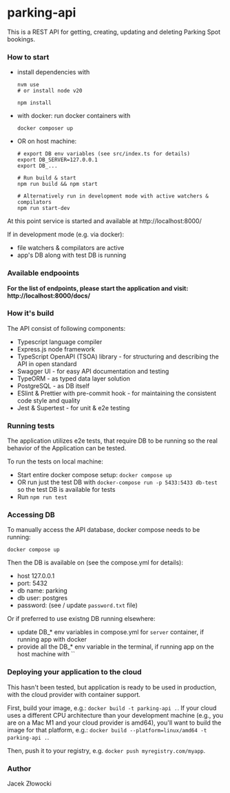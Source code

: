 # parking-api

This is a REST API for getting, creating, updating and deleting Parking Spot bookings.

### How to start
- install dependencies with
  ```
  nvm use
  # or install node v20

  npm install
  ```
- with docker: run docker containers with
  ```
  docker composer up
  ```
- OR on host machine:
  ```
  # export DB env variables (see src/index.ts for details)
  export DB_SERVER=127.0.0.1
  export DB_...

  # Run build & start
  npm run build && npm start

  # Alternatively run in development mode with active watchers & compilators
  npm run start-dev
  ```


At this point service is started and available at http://localhost:8000/

If in development mode (e.g. via docker):
- file watchers & compilators are active
- app's DB along with test DB is running

### Available endpooints

**For the list of endpoints, please start the application and visit: http://localhost:8000/docs/**

### How it's build

The API consist of following components:
- Typescript language compiler
- Express.js node framework
- TypeScript OpenAPI (TSOA) library - for structuring and describing the API in open standard
- Swagger UI - for easy API documentation and testing
- TypeORM - as typed data layer solution
- PostgreSQL - as DB itself
- ESlint & Prettier with pre-commit hook - for maintaining the consistent code style and quality
- Jest & Supertest - for unit & e2e testing

### Running tests

The application utilizes e2e tests, that require DB to be running so the real behavior of the Application can be tested.

To run the tests on local machine:
- Start entire docker compose setup: `docker compose up`
- OR run just the test DB with `docker-compose run -p 5433:5433 db-test` so the test DB is available for tests
- Run `npm run test`

### Accessing DB

To manually access the API database, docker compose needs to be running:
```
docker compose up
```

Then the DB is available on (see the compose.yml for details):
- host 127.0.0.1
- port: 5432
- db name: parking
- db user: postgres
- password: (see / update `password.txt` file)

Or if preferred to use existng DB running elsewhere:
- update DB_* env variables in compose.yml for `server` container, if running app with docker
- provide all the DB_* env variable in the terminal, if running app on the host machine with ``


### Deploying your application to the cloud

This hasn't been tested, but application is ready to be used in production, with the cloud provider with container support.

First, build your image, e.g.: `docker build -t parking-api .`.
If your cloud uses a different CPU architecture than your development
machine (e.g., you are on a Mac M1 and your cloud provider is amd64),
you'll want to build the image for that platform, e.g.:
`docker build --platform=linux/amd64 -t parking-api .`.

Then, push it to your registry, e.g. `docker push myregistry.com/myapp`.

### Author
Jacek Złowocki
